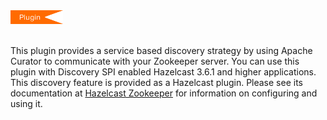 

<img src="../images/Plugin_New.png" alt="Zookeeper Plugin" height="22" width="84">
<br></br>

This plugin provides a service based discovery strategy by using Apache Curator to communicate with your Zookeeper server. You can use this plugin with Discovery SPI enabled Hazelcast 3.6.1 and higher applications.  This discovery feature is provided as a Hazelcast plugin. Please see its documentation at <a href="https://github.com/hazelcast/hazelcast-zookeeper/blob/master/README.md" target="_blank">Hazelcast Zookeeper</a> for information on configuring and using it.

